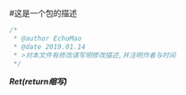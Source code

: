 #这是一个包的描述

```java
/* 
 * @author EchoMao
 * @date 2019.01.14
 * >对本文件有修改请写明修改描述,并注明作者与时间
 */
```
***Ret(return缩写)***
